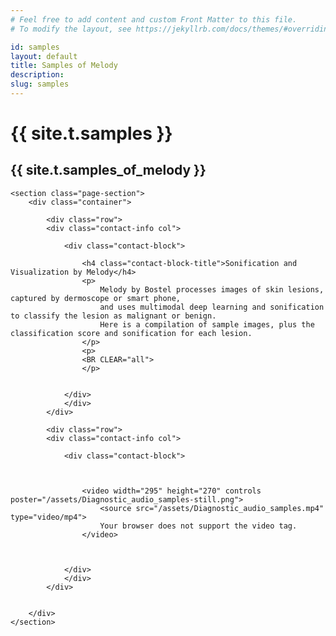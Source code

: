 ```yaml
---
# Feel free to add content and custom Front Matter to this file.
# To modify the layout, see https://jekyllrb.com/docs/themes/#overriding-theme-defaults

id: samples
layout: default
title: Samples of Melody
description: 
slug: samples
---
```

<!-- <div id="player" data-plyr-provider="vimeo" data-plyr-embed-id="331429597" data-vimeo-responsive="true" data-vimeo-autplay="true"></div> -->
<div class="page-header">
    <div class="page-header__content container">
        <h1 class="h5 page-label">{{ site.t.samples }}</h1>
        <h2 class="h1 page-title">{{ site.t.samples_of_melody }}</h2>
    </div>
</div>
<article class="page-content">    
   
    
    <section class="page-section">
        <div class="container">
        
            <div class="row">
            <div class="contact-info col">
            
                <div class="contact-block">
                
                    <h4 class="contact-block-title">Sonification and Visualization by Melody</h4>
                    <p>
                        Melody by Bostel processes images of skin lesions, captured by dermoscope or smart phone, 
                        and uses multimodal deep learning and sonification to classify the lesion as malignant or benign.
                        Here is a compilation of sample images, plus the classification score and sonification for each lesion.
                    </p>
                    <p>
                    <BR CLEAR="all">
                    </p>
                    
                    
                </div>   
                </div>   
            </div>
            
            <div class="row">
            <div class="contact-info col">
            
                <div class="contact-block">
                
            
                    
                    <video width="295" height="270" controls poster="/assets/Diagnostic_audio_samples-still.png">
                    	<source src="/assets/Diagnostic_audio_samples.mp4" type="video/mp4">
                    	Your browser does not support the video tag.
                    </video>

                 
                    
                </div>   
                </div>   
            </div>


        </div>
    </section> 
 
 
 
 
 
</article>
